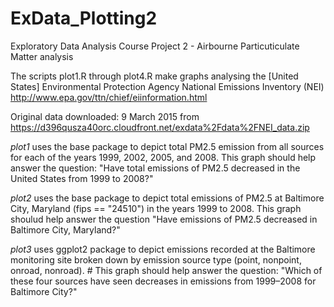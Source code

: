 # ExData_Plotting2
Exploratory Data Analysis Course Project 2 - Airbourne Particuticulate Matter analysis


The scripts plot1.R through plot4.R make graphs analysing the 
 [United States] Environmental Protection Agency National Emissions Inventory (NEI)
 http://www.epa.gov/ttn/chief/eiinformation.html

 Original data downloaded: 9 March 2015 from
 https://d396qusza40orc.cloudfront.net/exdata%2Fdata%2FNEI_data.zip


*plot1* uses the base package to depict total PM2.5 emission from all sources for each of the years 1999, 2002, 2005, and 2008. This graph should help answer the question: "Have total emissions of PM2.5 decreased in the United States from 1999 to 2008?"


*plot2* uses the base package to depict total emissions of PM2.5 at Baltimore City, Maryland (fips == "24510") in the years  1999 to 2008.  This graph shoulud help answer the question "Have emissions of PM2.5 decreased in Baltimore City, Maryland?"


*plot3* uses ggplot2 package to depict emissions recorded at the Baltimore monitoring site broken down by emission source type (point, nonpoint, onroad, nonroad). # This graph should help answer the question:
"Which of these four sources have seen decreases in emissions from 1999–2008 for Baltimore City?"